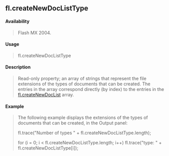 ## fl.createNewDocListType

#### Availability

> Flash MX 2004.

#### Usage

> fl.createNewDocListType

#### Description

> Read-only property; an array of strings that represent the file extensions of the types of documents that can be created. The entries in the array correspond directly (by index) to the entries in the [fl.createNewDocList](#_bookmark472) array.

#### Example

> The following example displays the extensions of the types of documents that can be created, in the Output panel:
>
> fl.trace("Number of types " + fl.createNewDocListType.length);
>
> for (i = 0; i \< fl.createNewDocListType.length; i++) fl.trace("type: " + fl.createNewDocListType\[i\]);
